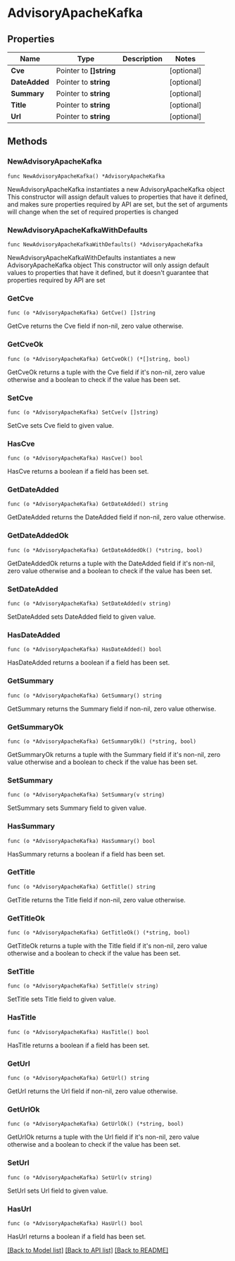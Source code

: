 # AdvisoryApacheKafka

## Properties

Name | Type | Description | Notes
------------ | ------------- | ------------- | -------------
**Cve** | Pointer to **[]string** |  | [optional] 
**DateAdded** | Pointer to **string** |  | [optional] 
**Summary** | Pointer to **string** |  | [optional] 
**Title** | Pointer to **string** |  | [optional] 
**Url** | Pointer to **string** |  | [optional] 

## Methods

### NewAdvisoryApacheKafka

`func NewAdvisoryApacheKafka() *AdvisoryApacheKafka`

NewAdvisoryApacheKafka instantiates a new AdvisoryApacheKafka object
This constructor will assign default values to properties that have it defined,
and makes sure properties required by API are set, but the set of arguments
will change when the set of required properties is changed

### NewAdvisoryApacheKafkaWithDefaults

`func NewAdvisoryApacheKafkaWithDefaults() *AdvisoryApacheKafka`

NewAdvisoryApacheKafkaWithDefaults instantiates a new AdvisoryApacheKafka object
This constructor will only assign default values to properties that have it defined,
but it doesn't guarantee that properties required by API are set

### GetCve

`func (o *AdvisoryApacheKafka) GetCve() []string`

GetCve returns the Cve field if non-nil, zero value otherwise.

### GetCveOk

`func (o *AdvisoryApacheKafka) GetCveOk() (*[]string, bool)`

GetCveOk returns a tuple with the Cve field if it's non-nil, zero value otherwise
and a boolean to check if the value has been set.

### SetCve

`func (o *AdvisoryApacheKafka) SetCve(v []string)`

SetCve sets Cve field to given value.

### HasCve

`func (o *AdvisoryApacheKafka) HasCve() bool`

HasCve returns a boolean if a field has been set.

### GetDateAdded

`func (o *AdvisoryApacheKafka) GetDateAdded() string`

GetDateAdded returns the DateAdded field if non-nil, zero value otherwise.

### GetDateAddedOk

`func (o *AdvisoryApacheKafka) GetDateAddedOk() (*string, bool)`

GetDateAddedOk returns a tuple with the DateAdded field if it's non-nil, zero value otherwise
and a boolean to check if the value has been set.

### SetDateAdded

`func (o *AdvisoryApacheKafka) SetDateAdded(v string)`

SetDateAdded sets DateAdded field to given value.

### HasDateAdded

`func (o *AdvisoryApacheKafka) HasDateAdded() bool`

HasDateAdded returns a boolean if a field has been set.

### GetSummary

`func (o *AdvisoryApacheKafka) GetSummary() string`

GetSummary returns the Summary field if non-nil, zero value otherwise.

### GetSummaryOk

`func (o *AdvisoryApacheKafka) GetSummaryOk() (*string, bool)`

GetSummaryOk returns a tuple with the Summary field if it's non-nil, zero value otherwise
and a boolean to check if the value has been set.

### SetSummary

`func (o *AdvisoryApacheKafka) SetSummary(v string)`

SetSummary sets Summary field to given value.

### HasSummary

`func (o *AdvisoryApacheKafka) HasSummary() bool`

HasSummary returns a boolean if a field has been set.

### GetTitle

`func (o *AdvisoryApacheKafka) GetTitle() string`

GetTitle returns the Title field if non-nil, zero value otherwise.

### GetTitleOk

`func (o *AdvisoryApacheKafka) GetTitleOk() (*string, bool)`

GetTitleOk returns a tuple with the Title field if it's non-nil, zero value otherwise
and a boolean to check if the value has been set.

### SetTitle

`func (o *AdvisoryApacheKafka) SetTitle(v string)`

SetTitle sets Title field to given value.

### HasTitle

`func (o *AdvisoryApacheKafka) HasTitle() bool`

HasTitle returns a boolean if a field has been set.

### GetUrl

`func (o *AdvisoryApacheKafka) GetUrl() string`

GetUrl returns the Url field if non-nil, zero value otherwise.

### GetUrlOk

`func (o *AdvisoryApacheKafka) GetUrlOk() (*string, bool)`

GetUrlOk returns a tuple with the Url field if it's non-nil, zero value otherwise
and a boolean to check if the value has been set.

### SetUrl

`func (o *AdvisoryApacheKafka) SetUrl(v string)`

SetUrl sets Url field to given value.

### HasUrl

`func (o *AdvisoryApacheKafka) HasUrl() bool`

HasUrl returns a boolean if a field has been set.


[[Back to Model list]](../README.md#documentation-for-models) [[Back to API list]](../README.md#documentation-for-api-endpoints) [[Back to README]](../README.md)


